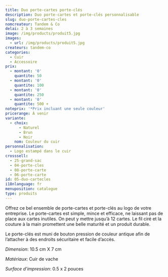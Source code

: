 ```yaml
---
title: Duo porte-cartes porte-clés
description: Duo porte-cartes et porte-clés personnalisable
slug: duo-porte-cartes-cles
nomcreateur: Tandem & Co
delai: 2 à 3 semaines
image: /img/products/produit5.jpg
images:
  - url: /img/products/produit5.jpg
createurs: tandem-co
categories:
  - Cuir
  - Accessoire
prix:
  - montant: '0'
    quantite: 50
  - montant: '0'
    quantite: 100
  - montant: '0'
    quantite: 250
  - montant: '0'
    quantite: 500 +
noteprix: '*Prix incluant une seule couleur'
pricerange: À venir
variante:
  - choix:
      - Naturel
      - Brun
      - Noir
    nom: Couleur du cuir
personnalisation:
  - Logo estampé dans le cuir
crosssell:
  - 25-grand-sac
  - 04-porte-cles
  - 08-porte-carte
  - 06-porte-carte
id: 05-duo-cartecles
i18nlanguage: fr
menuposition: catalogue
type: produits
---
```


Offrez ce bel ensemble de porte-cartes et porte-clés au logo de votre entreprise. Le porte-cartes est simple, mince et efficace, ne laissant pas de place aux cartes inutiles. On peut y mettre jusqu’à 12 cartes. Le fil ciré et la couture à la main promettent une belle maturité et un produit durable. 

Le porte-clés est muni de bouton pression de couleur antique afin de l’attacher à des endroits sécuritaire et facile d’accès. 

*Dimension*: 10.5 cm X 7 cm

*Matériaux*: Cuir de vache

*Surface d’impression*: 0.5 x 2 pouces

